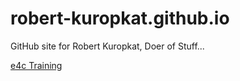 # robert-kuropkat.github.io
GitHub site for Robert Kuropkat, Doer of Stuff...

[e4c Training](https://robert-kuropkat.github.io/e4cTraining/)
